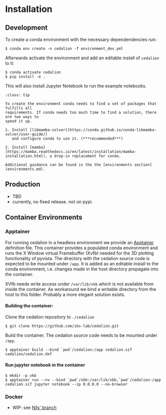 # Installation

## Development

To create a conda environment with the necessary dependendencies run:

```
$ conda env create -n cedalion -f environment_dev.yml
```

Afterwards activate the environment and add an editable install of `cedalion` to it:
```
$ conda activate cedalion
$ pip install -e .
```

This will also install Jupyter Notebook to run the example notebooks.


```{admonition} If it's slow...
:class: tip

To create the environment conda needs to find a set of packages that fulfills all
requirements. If conda needs too much time to find a solution, there are two ways to
speed it up.

1. Install [libmamba-solver](https://conda.github.io/conda-libmamba-solver/user-guide/)
   and configure conda to use it. (***recommended***)

2. Install [mamba](https://mamba.readthedocs.io/en/latest/installation/mamba-installation.html), a drop-in replacement for conda.

Additional guidance can be found in the the [environments section](environments.md).
```



## Production

- TBD
- currently, no fixed release. not on pypi.



## Container Environments

### Apptainer

For running cedalion in a headless environment we provide an [Apptainer](https://apptainer.org/)
definition file. This container provides a populated conda environment 
and runs the X Window virtual Framebuffer (Xvfb) needed for the 3D plotting functionality 
of pyvista. The directory with the cedalion source code is expected to be mounted under 
`/app`. It is added as an editable install to the conda environment, i.e. changes
made in the host directory propagate into the container.

XVfb needs write access under `/var/lib/xkb` which is not available from inside the
container. As workaround we bind a writable directory from the host to this folder. Probably a more elegant solution exists.

#### Building the container:

Clone the cedalion repository to `./cedalion`
```
$ git clone https://github.com/ibs-lab/cedalion.git
```

Build the container. The cedalion source code needs to be mounted under `/app`.
```
$ apptainer build --bind `pwd`/cedalion:/app cedalion.sif cedalion/cedalion.def
```

#### Run jupyter notebook in the container

```
$ mkdir -p xkb
$ apptainer run --nv --bind `pwd`/xkb:/var/lib/xkb,`pwd`/cedalion:/app cedalion.sif jupyter notebook --ip 0.0.0.0 --no-browser
```

### Docker

- WIP: see [Nils' branch](https://github.com/ibs-lab/cedalion/tree/docker)